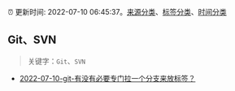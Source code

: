 :alarm_clock: 更新时间: 2022-07-10 06:45:37。[来源分类](../README.md)、[标签分类](../TAGS.md)、[时间分类](../TIMELINE.md)

## Git、SVN


> 关键字：`Git`、`SVN`



- [2022-07-10-git-有没有必要专门拉一个分支来放标签？](https://www.v2ex.com/t/865215) 